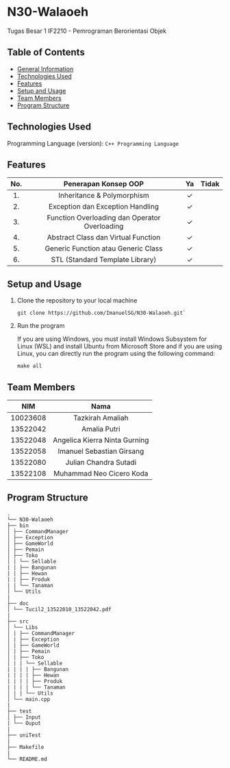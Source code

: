 # N30-Walaoeh

Tugas Besar 1 IF2210 - Pemrograman Berorientasi Objek

## Table of Contents

- [General Information](#general-information)
- [Technologies Used](#technologies-used)
- [Features](#features)
- [Setup and Usage](#setup-and-usage)
- [Team Members](#team-members)
- [Program Structure](#program-structure)

## Technologies Used

Programming Language (version): `C++ Programming Language`

## Features

| **No.** |           **Penerapan Konsep OOP**            | **Ya** | **Tidak** |
| :-----: | :-------------------------------------------: | :----: | --------- |
|   1.    |          Inheritance & Polymorphism           |   ✓    |           |
|   2.    |       Exception dan Exception Handling        |   ✓    |           |
|   3.    | Function Overloading dan Operator Overloading |   ✓    |           |
|   4.    |      Abstract Class dan Virtual Function      |   ✓    |           |
|   5.    |      Generic Function atau Generic Class      |   ✓    |           |
|   6.    |        STL (Standard Template Library)        |   ✓    |           |

## Setup and Usage

1. Clone the repository to your local machine

   ```
   git clone https://github.com/ImanuelSG/N30-Walaoeh.git`
   ```

2. Run the program

   If you are using Windows, you must install Windows Subsystem for Linux (WSL) and install Ubuntu from Microsoft Store and if you are using Linux, you can directly run the program using the following command:

   ```
   make all
   ```

## Team Members

| **NIM**  |           **Nama**            |
| :------: | :---------------------------: |
| 10023608 |       Tazkirah Amaliah        |
| 13522042 |         Amalia Putri          |
| 13522048 | Angelica Kierra Ninta Gurning |
| 13522058 |   Imanuel Sebastian Girsang   |
| 13522080 |     Julian Chandra Sutadi     |
| 13522108 |   Muhammad Neo Cicero Koda    |

## Program Structure

```
.
└── N30-Walaoeh
├── bin
│ ├── CommandManager
│ ├── Exception
│ ├── GameWorld
│ ├── Pemain
│ ├── Toko
│ | └── Sellable
| | ├── Bangunan
| | ├── Hewan
| | ├── Produk
| | └── Tanaman
│ └── Utils
|
├── doc
│ └── Tucil2_13522010_13522042.pdf
|
├── src
│ └── Libs
│ | ├── CommandManager
│ | ├── Exception
│ | ├── GameWorld
│ | ├── Pemain
│ | ├── Toko
│ | | └── Sellable
| | | | ├── Bangunan
| | | | ├── Hewan
| | | | ├── Produk
| | | | └── Tanaman
│ | | └── Utils
│ └── main.cpp
|
├── test
│ ├── Input
| └── Ouput
|
├── uniTest
|
├── Makefile
|
└── README.md

```
